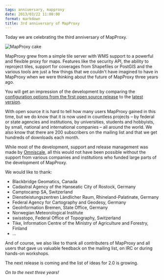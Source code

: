 ```yaml
---
tags: anniversary, mapproxy
date: 2013/03/22 11:00:00
format: markdown
title: 3rd anniversary of MapProxy
---
```


Today we are celebrating the third anniversary of MapProxy.

![MapProxy cake](/static/img/cake.jpeg)

MapProxy grew from a simple tile server with WMS support to a powerful and flexible proxy for maps. Features like the security API, the ability to reproject tiles, support for coverages from Shapefiles or PostGIS and the various tools are just a few things that we couldn't have imagined to have in MapProxy when we were thinking about the future of MapProxy three years ago.

You will get an impression of the development by comparing the [configuration options from the first open source release](https://mapproxy.org/docs/0.8.0/) to the [latest version](http://mapproxy.org/docs/latest/).

With open source it is hard to tell how many users MapProxy gained in this time, but we do know that it is now used in countless projects – by federal or state agencies and institutions, by universities, students and hobbyists, by small, national and international companies – all around the world.
We also know that there are 200 subscribers on the mailing list and that we get hundreds of downloads each month.


While most of the development, support and release management was made by [Omniscale](https://omniscale.com), all this would not have been possible without the support from various companies and institutions who funded large parts of the development of MapProxy.

We would like to thank:

- Blackbridge Geomatics, Canada
- Cadastral Agency of the Hanseatic City of Rostock, Germany
- Camptocamp SA, Switzerland
- Dienstleistungszentren Ländlicher Raum, Rhineland-Palatinate, Germany
- Federal Agency for Cartography and Geodesy, Germany
- GeoInformation Bremen, State Office, Germany
- Norwegian Meteorological Institute
- swisstopo, Federal Office of Topography, Switzerland
- Tike, Information Centre of the Ministry of Agriculture and Forestry, Finland
- ...

And of course, we also like to thank all contributers of MapProxy and all users that gave us valuable feedback on the mailing list, on IRC or during hands-on workshops.

The next release is coming and the list of ideas for 2.0 is growing.

*On to the next three years!*